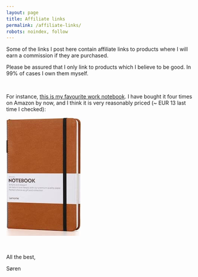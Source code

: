 ```yaml
---
layout: page
title: Affiliate links
permalink: /affiliate-links/
robots: noindex, follow
---
```


Some of the links I post here contain affiliate links to products where I will earn a commission if they are purchased.

Please be assured that I only link to products which I believe to be good. In 99% of cases I own them myself.

<br>

For instance, [this is my favourite work notebook](https://amzn.to/3DLd599). I have bought it four times on Amazon by now, and I think it is very reasonably priced (~ EUR 13 last time I checked):

[![My favourite work notebook](/assets/pages/my_favourite_work_notebook.jpg)](https://amzn.to/3DLd599)

<br>

All the best,

Søren

